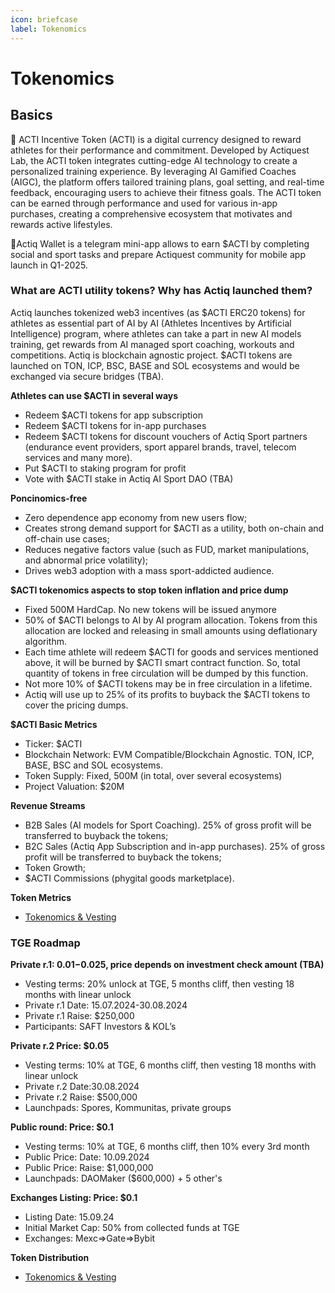 ```yaml
---
icon: briefcase
label: Tokenomics
---
```

# Tokenomics

## Basics

💫 ACTI Incentive Token (ACTI) is a digital currency designed to reward athletes for their performance and commitment. Developed by Actiquest Lab, the ACTI token integrates cutting-edge AI technology to create a personalized training experience. By leveraging AI Gamified Coaches (AIGC), the platform offers tailored training plans, goal setting, and real-time feedback, encouraging users to achieve their fitness goals. The ACTI token can be earned through performance and used for various in-app purchases, creating a comprehensive ecosystem that motivates and rewards active lifestyles.

💎Actiq Wallet is a telegram mini-app allows to earn $ACTI by completing social and sport tasks and prepare Actiquest community for mobile app launch in Q1-2025. 

### What are ACTI utility tokens? Why has Actiq launched them?

Actiq launches tokenized web3 incentives (as $ACTI ERC20 tokens) for athletes as essential part of AI by AI (Athletes Incentives by Artificial Intelligence) program, where athletes can take a part in new AI models training, get rewards from AI managed sport coaching, workouts and competitions. Actiq is blockchain agnostic project. $ACTI tokens are launched on TON, ICP, BSC, BASE and SOL ecosystems and would be exchanged via secure bridges (TBA).


**Athletes can use $ACTI in several ways**
- Redeem $ACTI tokens for app subscription
- Redeem $ACTI tokens for in-app purchases
- Redeem $ACTI tokens for discount vouchers of Actiq Sport partners (endurance event providers, sport apparel brands, travel, telecom services and many more).
- Put $ACTI to staking program for profit
- Vote with $ACTI stake in Actiq AI Sport DAO (TBA)
  
**Poncinomics-free**
- Zero dependence app economy from new users flow;
- Creates strong demand support for $ACTI as a utility, both on-chain and off-chain use cases;
- Reduces negative factors value (such as FUD, market manipulations, and abnormal price volatility);
- Drives web3 adoption with a mass sport-addicted audience.

**$ACTI tokenomics aspects to stop token inflation and price dump**
- Fixed 500M HardCap. No new tokens will be issued anymore
- 50% of $ACTI belongs to AI by AI program allocation. Tokens from this allocation are locked and releasing in small amounts using deflationary algorithm.
- Each time athlete will redeem $ACTI for goods and services mentioned above, it will be burned by $ACTI smart contract function. So, total quantity of tokens in free circulation will be dumped by this function.
- Not more 10% of $ACTI tokens may be in free circulation in a lifetime. 
- Actiq will use up to 25% of its profits to buyback the $ACTI tokens to cover the pricing dumps.

**$ACTI Basic Metrics**
- Ticker: $ACTI
- Blockchain Network: EVM Compatible/Blockchain Agnostic. TON, ICP, BASE, BSC and SOL ecosystems.
- Token Supply: Fixed, 500M (in total, over several ecosystems)
- Project Valuation: $20M

**Revenue Streams**
- B2B Sales (AI models for Sport Coaching). 25% of gross profit will be transferred to buyback the tokens;
- B2С Sales (Actiq App Subscription and in-app purchases). 25% of gross profit will be transferred to buyback the tokens; 
- Token Growth;
- $ACTI Commissions (phygital goods marketplace).

**Token Metrics**
- [Tokenomics & Vesting](https://t.ly/at-yI "Tokenomics & Vesting")

### TGE Roadmap 

**Private r.1: $0.01-$0.025, price depends on investment check amount (TBA)**
- Vesting terms: 20% unlock at TGE, 5 months cliff, then vesting 18 months with linear unlock
- Private r.1 Date: 15.07.2024-30.08.2024
- Private r.1 Raise: $250,000
- Participants: SAFT Investors & KOL’s

**Private r.2 Price: $0.05**
- Vesting terms: 10% at TGE, 6 months cliff, then vesting 18 months with linear unlock
- Private r.2 Date:30.08.2024
- Private r.2 Raise: $500,000
- Launchpads: Spores, Kommunitas, private groups

**Public round: Price: $0.1**
- Vesting terms: 10% at TGE, 6 months cliff,  then 10% every 3rd month
- Public Price: Date:  10.09.2024
- Public Price: Raise:  $1,000,000
- Launchpads: DAOMaker ($600,000) + 5 other's

**Exchanges Listing: Price: $0.1**
- Listing Date: 15.09.24
- Initial Market Cap: 50% from collected funds at TGE
- Exchanges: Mexc=>Gate=>Bybit

**Token Distribution**
- [Tokenomics & Vesting](https://t.ly/at-yI "Tokenomics & Vesting")











